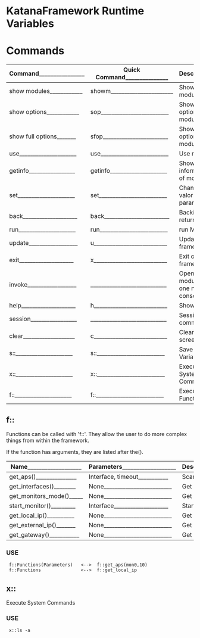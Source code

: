 # KatanaFramework Runtime Variables
# Commands

|Command________________|Quick Command_______________|Description|
------------------------|----------------------------|-------------------------------------|
show modules____________|showm_______________________|Show modules 
show options____________|sop_________________________|Show options module
show full options_______|sfop________________________|Show full options module
use_____________________|use_________________________|Use module 
getinfo_________________|getinfo_____________________|Show information of module
set_____________________|set_________________________|Change valor of a parameter
back____________________|back________________________|Backing or return
run_____________________|run_________________________|run Module
update__________________|u___________________________|Update framework
exit____________________|x___________________________|Exit of framework
invoke__________________|____________________________|Open a module in one new console 
help____________________|h___________________________|Show help
session_________________|____________________________|Session command
clear___________________|c___________________________|Clear screen
s::_____________________|s::_________________________|Save Variable
x::_____________________|x::_________________________|Execute System Commands
f::_____________________|f::_________________________|Execute Functions


## f::

Functions can be called with 'f::'. They allow the user to do more complex things from within the framework. 

If the function has arguments, they are listed after the().

|Name___________________|Parameters___________________|Description_______________________|
------------------------|-----------------------------|----------------------------------|
get_aps()_______________|Interface, timeout___________|Scan Access point's
get_interfaces()________|None_________________________|Get Network Interfaces
get_monitors_mode()_____|None_________________________|Get Monitor Interfaces Wireless
start_monitor()_________|Interface____________________|Start Monitor Mode in Interface
get_local_ip()__________|None_________________________|Get local IP
get_external_ip()_______|None_________________________|Get External IP
get_gateway()___________|None_________________________|Get Gateway/Router IP


### USE

     f::Functions(Parameters)   <-->  f::get_aps(mon0,10)
     f::Functions               <-->  f::get_local_ip

## x::

Execute System Commands

### USE

     x::ls -a